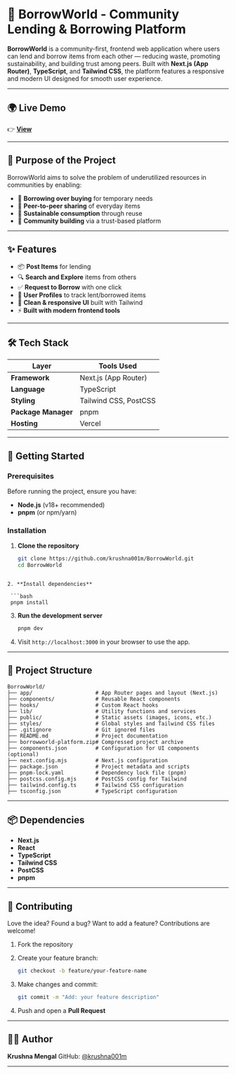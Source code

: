 
# 🌱 BorrowWorld - Community Lending & Borrowing Platform

**BorrowWorld** is a community-first, frontend web application where users can lend and borrow items from each other — reducing waste, promoting sustainability, and building trust among peers. Built with **Next.js (App Router)**, **TypeScript**, and **Tailwind CSS**, the platform features a responsive and modern UI designed for smooth user experience.

---

## 🌍 Live Demo

👉 [**View**](https://v0-borrow-world.vercel.app/)

---

## 🎯 Purpose of the Project

BorrowWorld aims to solve the problem of underutilized resources in communities by enabling:

- 🔁 **Borrowing over buying** for temporary needs
- 👥 **Peer-to-peer sharing** of everyday items
- 🌱 **Sustainable consumption** through reuse
- 🤝 **Community building** via a trust-based platform

---

## ✨ Features

* 📦 **Post Items** for lending
* 🔍 **Search and Explore** items from others
* ✅ **Request to Borrow** with one click
* 🧍 **User Profiles** to track lent/borrowed items
* 💬 **Clean & responsive UI** built with Tailwind
* ⚡ **Built with modern frontend tools**

---

## 🛠️ Tech Stack

| Layer        | Tools Used                             |
|--------------|-----------------------------------------|
| **Framework**| Next.js (App Router)                    |
| **Language** | TypeScript                              |
| **Styling**  | Tailwind CSS, PostCSS                   |
| **Package Manager** | pnpm                             |
| **Hosting**  | Vercel                                  |

---

## 🚀 Getting Started

### Prerequisites

Before running the project, ensure you have:

- **Node.js** (v18+ recommended)
- **pnpm** (or npm/yarn)

### Installation

1. **Clone the repository**

   ```bash
   git clone https://github.com/krushna001m/BorrowWorld.git
   cd BorrowWorld
  ```

2. **Install dependencies**

   ```bash
   pnpm install
   ```

3. **Run the development server**

   ```bash
   pnpm dev
   ```

4. Visit `http://localhost:3000` in your browser to use the app.

---

## 📁 Project Structure

```plaintext
BorrowWorld/
├── app/                    # App Router pages and layout (Next.js)
├── components/             # Reusable React components
├── hooks/                  # Custom React hooks
├── lib/                    # Utility functions and services
├── public/                 # Static assets (images, icons, etc.)
├── styles/                 # Global styles and Tailwind CSS files
├── .gitignore              # Git ignored files
├── README.md               # Project documentation
├── borrowworld-platform.zip# Compressed project archive
├── components.json         # Configuration for UI components (optional)
├── next.config.mjs         # Next.js configuration
├── package.json            # Project metadata and scripts
├── pnpm-lock.yaml          # Dependency lock file (pnpm)
├── postcss.config.mjs      # PostCSS config for Tailwind
├── tailwind.config.ts      # Tailwind CSS configuration
├── tsconfig.json           # TypeScript configuration
```

---

## 📦 Dependencies

* **Next.js**
* **React**
* **TypeScript**
* **Tailwind CSS**
* **PostCSS**
* **pnpm**

---

## 🤝 Contributing

Love the idea? Found a bug? Want to add a feature? Contributions are welcome!

1. Fork the repository

2. Create your feature branch:

   ```bash
   git checkout -b feature/your-feature-name
   ```

3. Make changes and commit:

   ```bash
   git commit -m "Add: your feature description"
   ```

4. Push and open a **Pull Request**

---

## 👨‍💻 Author

**Krushna Mengal**
GitHub: [@krushna001m](https://github.com/krushna001m)

---
